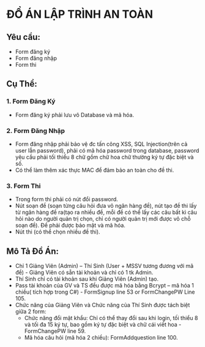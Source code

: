 # ĐỒ ÁN LẬP TRÌNH AN TOÀN

## Yêu cầu:
-   Form đăng ký
-   Form đăng nhập
-   Form thi

## Cụ Thể:

### 1. Form Đăng Ký
-   Form đăng ký phải lưu vô Database và mã hóa.

### 2. Form Đăng Nhập
-   Form đăng nhập phải bảo vệ đc tấn công XSS, SQL Injection(trên cả user lẫn password), phải có mã hóa password trong database, password yêu cầu phải tối thiểu 8 chữ gồm chữ hoa chữ thường ký tự đặc biệt và số.
-   Có thể làm thêm xác thực MAC để đảm bảo an toàn cho đề thi.

### 3. Form Thi
-   Trong form thi phải có nút đổi password.
-   Nút soạn đề (soạn từng câu hỏi đưa vô ngân hàng đề), nút tạo đề thi lấy từ ngân hàng đề ra(tạo ra nhiều đề, mỗi đề có thể lấy các câu bất kì câu hỏi nào do người quản trị chọn, chỉ có người quản trị mới được vô chỗ soạn đề). Đề phải được bảo mật và mã hóa.
-   Nút thi (có thể chọn nhiều đề thi).

## Mô Tả Đồ Án:
-   Chỉ 1 Giảng Viên (Admin) – Thí Sinh (User + MSSV tương đương với mã đề) - Giảng Viên có sẵn tài khoản và chỉ có 1 tk Admin.
-   Thí Sinh chỉ có tài khoản sau khi Giảng Viên (Admin) tạo.
-   Pass tài khoản của GV và TS đều được mã hóa bằng Bcrypt – mã hóa 1 chiều( tích hợp trong C#) - FormSignup line 53 or FormChangePW Line 105.
-   Chức năng của Giảng Viên và Chức năng của Thí Sinh được tách biệt giữa 2 form:
    +   Chức năng đổi mật khẩu: Chỉ có thể thay đổi sau khi login, tối thiểu 8 và tối đa 15 ký tự, bao gồm ký tự đặc biệt và chữ cái viết hoa - FormChangePW line 59.
    +   Mã hóa câu hỏi (mã hóa 2 chiều): FormAddquestion line 100.
<!--
## Cài Đặt:
-   Mở App.config thay đổi tên Server SQL.
```
<?xml version="1.0" encoding="utf-8" ?>*
<configuration>
    <configSections>
    </configSections>
    <startup> 
        <supportedRuntime version="v4.0" sku=".NETFramework,Version=v4.8" />
    </startup>
  <connectionStrings>
    <add name="Test" connectionString="Data Source=DESKTOP-LRS30NK\SQL;
        Initial Catalog=QLDThi;Integrated Security=True;
        MultipleActiveResultSets=true;
        "providerName="System.Data.SqlClient" />
  </connectionStrings>
</configuration>*
```
-   Mở QLDThi.sql trong thư mục và tạo DB.
-->
